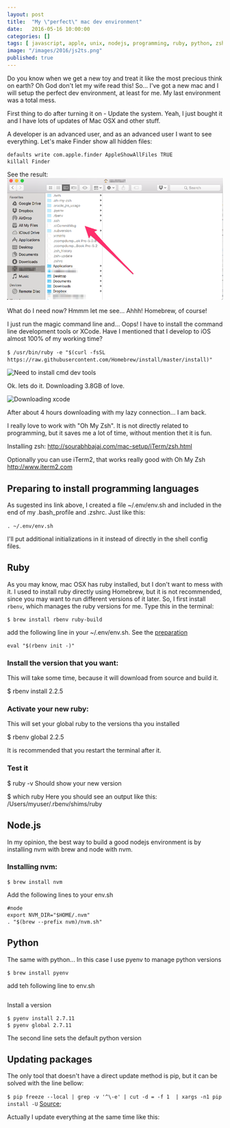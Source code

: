 ```yaml
---
layout: post
title:  "My \"perfect\" mac dev environment"
date:   2016-05-16 10:00:00
categories: []
tags: [ javascript, apple, unix, nodejs, programming, ruby, python, zsh ]
image: "/images/2016/js2ts.png"
published: true
---
```


Do you know when we get a new toy and treat it like the most precious think on earth? Oh God don't let my wife read this!
So... I've got a new mac and I will setup the perfect dev environment, at least for me. My last environment was a total mess.

First thing to do after turning it on - Update the system. Yeah, I just bought it and I have lots of updates of Mac OSX and other stuff.

A developer is an advanced user, and as an advanced user I want to see everything. Let's make Finder show all hidden files:

```
defaults write com.apple.finder AppleShowAllFiles TRUE
killall Finder
```

See the result:
![Showing hidden files](/images/2016/05/hiddenfiles.png) 

What do I need now? Hmmm let me see... Ahhh! Homebrew, of course!

I just run the magic command line and... Oops! I have to install the command line development tools or XCode. Have I mentioned that I develop to iOS almost 100% of my working time?
 
 
 ```$ /usr/bin/ruby -e "$(curl -fsSL https://raw.githubusercontent.com/Homebrew/install/master/install)"```
 
![Need to install cmd dev tools](/images/2016/05/cmddevtools.png) 
 
 Ok. lets do it. Downloading 3.8GB of love.
 
![Downloading xcode](/images/2016/05/downloading.png) 
 
 
 After about 4 hours downloading with my lazy connection... I am back.
 
 I really love to work with "Oh My Zsh". It is not directly related to programming, but it saves me a lot of time, without mention thet it is fun.

 
Installing zsh:
http://sourabhbajaj.com/mac-setup/iTerm/zsh.html

Optionally you can use iTerm2, that works really good with Oh My Zsh http://www.iterm2.com

## <a name="envpreparation"></a>Preparing to install programming languages

As sugested ins link above, I created a file ~/.env/env.sh and included in the end of my .bash_profile and .zshrc. Just like this:

```. ~/.env/env.sh```

I'll put additional initializations in it instead of directly in the shell config files.

## Ruby

As you may know, mac OSX has ruby installed, but I don't want to mess with it.
I used to install ruby directly using Homebrew, but it is not recommended, since you may want to run different versions of it later. So, I first install `rbenv`, which manages the ruby versions for me.
Type this in the terminal:

```
$ brew install rbenv ruby-build
```

add the following line in your ~/.env/env.sh. See the [preparation](#envpreparation)

```
eval "$(rbenv init -)"
```

### Install the version that you want:
This will take some time, because it will download from source and build it.

$ rbenv install 2.2.5

### Activate your new ruby:
This will set your global ruby to the versions tha you installed

$ rbenv global 2.2.5

It is recommended that you restart the terminal after it.

### Test it


$ ruby -v
Should show your new version

$ which ruby
Here you should see an output like this: /Users/myuser/.rbenv/shims/ruby



## Node.js

In my opinion, the best way to build a good nodejs environment is by installing nvm with brew and node with nvm.

### Installing nvm:
```
$ brew install nvm
```

Add the following lines to your env.sh

```
#node 
export NVM_DIR="$HOME/.nvm"
. "$(brew --prefix nvm)/nvm.sh"

```

## Python
The same with python... In this case I use pyenv to manage python versions

```
$ brew install pyenv
```

add teh following line to env.sh

``` if which pyenv > /dev/null; then eval "$(pyenv init -)"; fi
```

Install a version

```
$ pyenv install 2.7.11
$ pyenv global 2.7.11
```
The second line sets the default python version

## Updating packages

The only tool that doesn't have a direct update method is pip, but it can be solved with the line bellow:

``` $ pip freeze --local | grep -v '^\-e' | cut -d = -f 1  | xargs -n1 pip install -U ``` [Source](http://stackoverflow.com/questions/2720014/upgrading-all-packages-with-pip);

Actually I update everything at the same time like this:

``` pip freeze --local | grep -v '^\-e' | cut -d = -f 1  | xargs -n1 pip install -U; brew update; brew upgrade; brew cleanup; gem update; gem clean;  npm -g update
``` 


